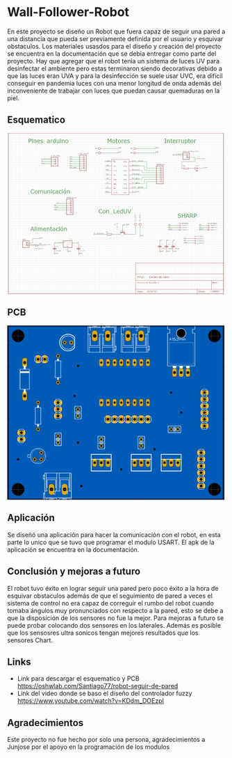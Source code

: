 
# Wall-Follower-Robot
En este proyecto se diseño un Robot que fuera capaz de seguir una pared a una distancia que pueda ser previamente definida por el usuario y esquivar obstaculos. Los materiales usasdos para el diseño y creación del proyecto se encuentra en la documentación que se debia entregar como parte del proyecto. Hay que agregar que el robot tenia un sistema de luces UV para desinfectar el ambiente pero estas terminaron siendo decorativas debido a que las luces eran UVA y para la desinfección se suele usar UVC, era difícil conseguir en pandemia luces con una menor longitud de onda además del inconveniente de trabajar con luces que puedan causar quemaduras en la piel.


## Esquematico
<img align='center' src="docs/esquematico.png" width="500">

## PCB
<img align='center' src="docs/placa.png" width="500">

## Aplicación
Se diseñó una aplicación para hacer la comunicación con el robot, en esta parte lo unico que se tuvo que programar el modulo USART. El apk de la aplicación se encuentra en la documentación.

## Conclusión y mejoras a futuro


El robot tuvo éxito en lograr seguir una pared pero poco éxito a la hora de esquivar obstaculos además de que el seguimiento de pared a veces el sistema de control no era capaz de correguir el rumbo del robot cuando tomaba ángulos muy pronunciados con respecto a la pared, esto se debe a que la disposición de los sensores no fue la mejor. Para mejoras a futuro se puede probar colocando dos sensores en los laterales. Además es posible que los sensosres ultra sonicos tengan mejores resultados que los sensores Chart.

## Links
 - Link para descargar el esquematico y  PCB https://oshwlab.com/Santiago77/robot-seguir-de-pared
 - Link del video donde se baso el diseño del controlador fuzzy https://www.youtube.com/watch?v=KDdm_DOEzpI


## Agradecimientos
Este proyecto no fue hecho por solo una persona, agradecimientos a Junjose por el apoyo en la programación de los modulos
